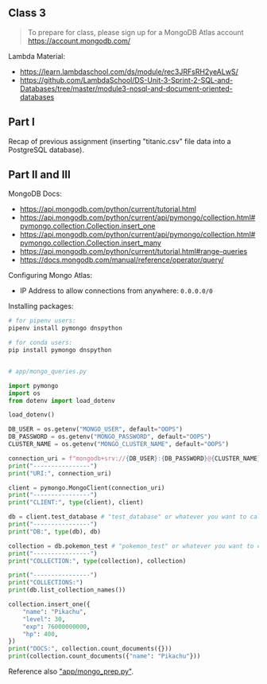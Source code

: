 
## Class 3

> To prepare for class, please sign up for a MongoDB Atlas account https://account.mongodb.com/

Lambda Material:

  + https://learn.lambdaschool.com/ds/module/rec3JRFsRH2yeALwS/
  + https://github.com/LambdaSchool/DS-Unit-3-Sprint-2-SQL-and-Databases/tree/master/module3-nosql-and-document-oriented-databases

## Part I

Recap of previous assignment (inserting "titanic.csv" file data into a PostgreSQL database).

## Part II and III

MongoDB Docs:

  + https://api.mongodb.com/python/current/tutorial.html
  + https://api.mongodb.com/python/current/api/pymongo/collection.html#pymongo.collection.Collection.insert_one
  + https://api.mongodb.com/python/current/api/pymongo/collection.html#pymongo.collection.Collection.insert_many
  + https://api.mongodb.com/python/current/tutorial.html#range-queries
  + https://docs.mongodb.com/manual/reference/operator/query/

Configuring Mongo Atlas:

  + IP Address to allow connections from anywhere: `0.0.0.0/0`

Installing packages:

```sh
# for pipenv users:
pipenv install pymongo dnspython

# for conda users:
pip install pymongo dnspython
```

```py

# app/mongo_queries.py

import pymongo
import os
from dotenv import load_dotenv

load_dotenv()

DB_USER = os.getenv("MONGO_USER", default="OOPS")
DB_PASSWORD = os.getenv("MONGO_PASSWORD", default="OOPS")
CLUSTER_NAME = os.getenv("MONGO_CLUSTER_NAME", default="OOPS")

connection_uri = f"mongodb+srv://{DB_USER}:{DB_PASSWORD}@{CLUSTER_NAME}.mongodb.net/test?retryWrites=true&w=majority"
print("----------------")
print("URI:", connection_uri)

client = pymongo.MongoClient(connection_uri)
print("----------------")
print("CLIENT:", type(client), client)

db = client.test_database # "test_database" or whatever you want to call it
print("----------------")
print("DB:", type(db), db)

collection = db.pokemon_test # "pokemon_test" or whatever you want to call it
print("----------------")
print("COLLECTION:", type(collection), collection)

print("----------------")
print("COLLECTIONS:")
print(db.list_collection_names())

collection.insert_one({
    "name": "Pikachu",
    "level": 30,
    "exp": 76000000000,
    "hp": 400,
})
print("DOCS:", collection.count_documents({}))
print(collection.count_documents({"name": "Pikachu"}))
```

Reference also ["app/mongo_prep.py"](/app/mongo_prep.py).